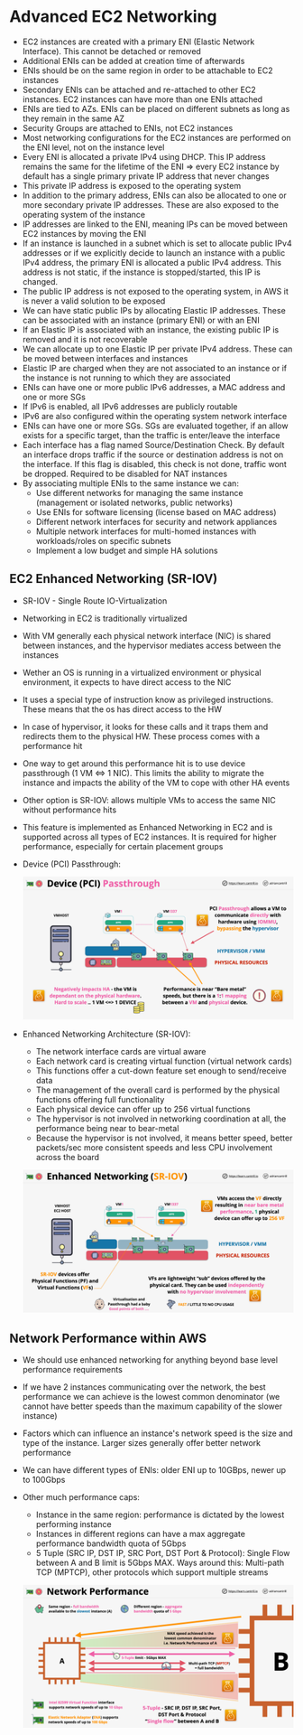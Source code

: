 # Advanced EC2 Networking

- EC2 instances are created with a primary ENI (Elastic Network Interface). This cannot be detached or removed
- Additional ENIs can be added at creation time of afterwards
- ENIs should be on the same region in order to be attachable to EC2 instances
- Secondary ENIs can be attached and re-attached to other EC2 instances. EC2 instances can have more than one ENIs attached
- ENIs are tied to AZs. ENIs can be placed on different subnets as long as they remain in the same AZ
- Security Groups are attached to ENIs, not EC2 instances
- Most networking configurations for the EC2 instances are performed on the ENI level, not on the instance level
- Every ENI is allocated a private IPv4 using DHCP. This IP address remains the same for the lifetime of the ENI => every EC2 instance by default has a single primary private IP address that never changes
- This private IP address is exposed to the operating system
- In addition to the primary address, ENIs can also be allocated to one or more secondary private IP addresses. These are also exposed to the operating system of the instance
- IP addresses are linked to the ENI, meaning IPs can be moved between EC2 instances by moving the ENI
- If an instance is launched in a subnet which is set to allocate public IPv4 addresses or if we explicitly decide to launch an instance with a public IPv4 address, the primary ENI is allocated a public IPv4 address. This address is not static, if the instance is stopped/started, this IP is changed.
- The public IP address is not exposed to the operating system, in AWS it is never a valid solution to be exposed
- We can have static public IPs by allocating Elastic IP addresses. These can be associated with an instance (primary ENI) or with an ENI
- If an Elastic IP is associated with an instance, the existing public IP is removed and it is not recoverable
- We can allocate up to one Elastic IP per private IPv4 address. These can be moved between interfaces and instances
- Elastic IP are charged when they are not associated to an instance or if the instance is not running to which they are associated
- ENIs can have one or more public IPv6 addresses, a MAC address and one or more SGs
- If IPv6 is enabled, all IPv6 addresses are publicly routable
- IPv6 are also configured within the operating system network interface
- ENIs can have one or more SGs. SGs are evaluated together, if an allow exists for a specific target, than the traffic is enter/leave the interface
- Each interface has a flag named Source/Destination Check. By default an interface drops traffic if the source or destination  address is not on the interface. If this flag is disabled, this check is not done, traffic wont be dropped. Required to be disabled for NAT instances
- By associating multiple ENIs to the same instance we can:
    - Use different networks for managing the same instance (management or isolated networks, public networks)
    - Use ENIs for software licensing (license based on MAC address)
    - Different network interfaces for security and network appliances
    - Multiple network interfaces for multi-homed instances with workloads/roles on specific subnets
    - Implement a low budget and simple HA solutions

## EC2 Enhanced Networking (SR-IOV)

- SR-IOV - Single Route IO-Virtualization
- Networking in EC2 is traditionally virtualized
- With VM generally each physical network interface (NIC) is shared between instances, and the hypervisor mediates access between the instances
- Wether an OS is running in a virtualized environment or physical environment, it expects to have direct access to the NIC
- It uses a special type of instruction know as privileged instructions. These means that the os has direct access to the HW
- In case of hypervisor, it looks for these calls and it traps them and redirects them to the physical HW. These process comes with a performance hit
- One way to get around this performance hit is to use device passthrough (1 VM <=> 1 NIC). This limits the ability to migrate the instance and impacts the ability of the VM to cope with other HA events
- Other option is SR-IOV: allows multiple VMs to access the same NIC without performance hits
- This feature is implemented as Enhanced Networking in EC2 and is supported across all types of EC2 instances. It is required for higher performance, especially for certain placement groups
- Device (PCI) Passthrough:

    ![PCI Passthrough Architecture](images/EnhancedNetworking2.png)

- Enhanced Networking Architecture (SR-IOV):
    - The network interface cards are virtual aware
    - Each network card is creating virtual function (virtual network cards)
    - This functions offer a cut-down feature set enough to send/receive data
    - The management of the overall card is performed by the physical functions offering full functionality
    - Each physical device can offer up to 256 virtual functions
    - The hypervisor is not involved in networking coordination at all, the performance being near to bear-metal
    - Because the hypervisor is not involved, it means better speed, better packets/sec more consistent speeds and less CPU involvement across the board

    ![Enhanced Networking Architecture](images/EnhancedNetworking3.png)

## Network Performance within AWS

- We should use enhanced networking for anything beyond base level performance requirements
- If we have 2 instances communicating over the network, the best performance we can achieve is the lowest common denominator (we cannot have better speeds than the maximum capability of the slower instance)
- Factors which can influence an instance's network speed is the size and type of the instance. Larger sizes generally offer better network performance
- We can have different types of ENIs: older ENI up to 10GBps, newer up to 100Gbps
- Other much performance caps:
    - Instance in the same region: performance is dictated by the lowest performing instance
    - Instances in different regions can have a max aggregate performance bandwidth quota of 5Gbps
    - 5 Tuple (SRC IP, DST IP, SRC Port, DST Port & Protocol): Single Flow between A and B limit is 5Gbps MAX. Ways around this: Multi-path TCP (MPTCP), other protocols which support multiple streams

    ![Network Performance within AWS](images/EnhancedNetworking4.png)
